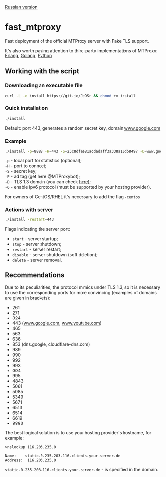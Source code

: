 [Russian version](README.md)

# fast_mtproxy
Fast deployment of the official MTProxy server with Fake TLS support.  
  
It's also worth paying attention to third-party implementations of MTProxy: [Erlang](https://github.com/seriyps/mtproto_proxy), [Golang](https://github.com/9seconds/mtg), [Python](https://github.com/alexbers/mtprotoproxy)

## Working with the script
### Downloading an executable file
```bash
curl -L -o install https://git.io/JeOSr && chmod +x install
```

### Quick installation
```bash
./install
```

Default: port 443, generates a random secret key, domain www.google.com

### Example
```bash
./install -p=8888 -H=443 -S=25c8dfee81acdadaff3a338a10db8497 -D=www.google.com
```
`-p` - local port for statistics (optional);  
`-H` - port to connect;  
`-S` - secret key;  
`-P` - ad tag (get here @MTProxybot);  
`-D` - TLS 1.3 domain (you can check <a href="https://www.cdn77.com/tls-test">here</a>);  
`-6` - enable ipv6 protocol (must be supported by your hosting provider).

For owners of CentOS/RHEL it's necessary to add the flag `-centos`

### Actions with server
```bash
./install -restart=443
```

Flags indicating the server port:
* `start` - server startup;
* `stop` - server shutdown;
* `restart` - server restart;
* `disable` - server shutdown (soft deletion);
* `delete` - server removal.

## Recommendations
Due to its peculiarities, the protocol mimics under TLS 1.3, so it is necessary to use the corresponding ports for more convincing (examples of domains are given in brackets):
* 261
* 271
* 324
* 443 (www.google.com, www.youtube.com)
* 465
* 563
* 636
* 853 (dns.google, cloudflare-dns.com)
* 989
* 990
* 992
* 993
* 994
* 995
* 4843
* 5061
* 5085
* 5349
* 5671
* 6513
* 6514
* 6619
* 8883

The best logical solution is to use your hosting provider's hostname, for example:
```
>nslookup 116.203.235.0

Name:    static.0.235.203.116.clients.your-server.de
Address:  116.203.235.0
```

`static.0.235.203.116.clients.your-server.de` - is specified in the domain.

